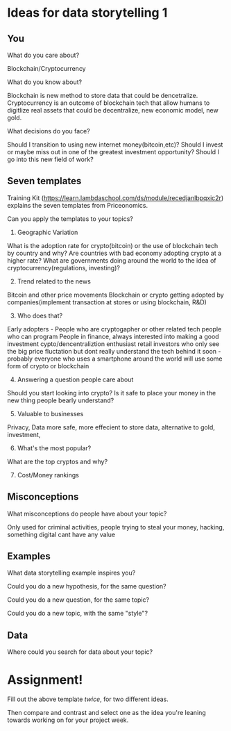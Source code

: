 # Ideas for data storytelling 1

## You

What do you care about?

Blockchain/Cryptocurrency 

What do you know about?

Blockchain is new method to store data that could be dencetralize. 
Cryptocurrency is an outcome of blockchain tech that allow humans to digitlize real assets that could be decentralize, new economic model, new gold.

What decisions do you face?

Should I transition to using new internet money(bitcoin,etc)? 
Should I invest or maybe miss out in one of the greatest investment opportunity? 
Should I go into this new field of work?

## Seven templates

Training Kit (https://learn.lambdaschool.com/ds/module/recedjanlbpqxic2r) explains the seven templates from Priceonomics.

Can you apply the templates to your topics? 

1. Geographic Variation

What is the adoption rate for crypto(bitcoin) or the use of blockchain tech by country and why?
Are countries with bad economy adopting crypto at a higher rate?
What are governments doing around the world to the idea of cryptocurrency(regulations, investing)?

2. Trend related to the news

Bitcoin and other price movements 
Blockchain or crypto getting adopted by companies(implement transaction at stores or using blockchain, R&D)  

3. Who does that?

Early adopters - People who are cryptogapher or other related tech people who can program
People in finance, always interested into making a good investment 
cypto/dencentraliztion enthusiast
retail investors who only see the big price fluctation but dont really understand the tech behind it 
soon - probably everyone who uses a smartphone around the world will use some form of crypto or blockchain

4. Answering a question people care about

Should you start looking into crypto? Is it safe to place your money in the new thing people bearly understand?

5. Valuable to businesses

Privacy, Data more safe, more effecient to store data, alternative to gold, investment, 

6. What's the most popular?

What are the top cryptos and why?

7. Cost/Money rankings


## Misconceptions

What misconceptions do people have about your topic?

Only used for criminal activities, people trying to steal your money, hacking, something digital cant have any value

## Examples

What data storytelling example inspires you?


Could you do a new hypothesis, for the same question?


Could you do a new question, for the same topic?


Could you do a new topic, with the same "style"?


## Data

Where could you search for data about your topic?


# Assignment!

Fill out the above template *twice*, for two different ideas.

Then compare and contrast and select one as the idea you're leaning towards
working on for your project week.
